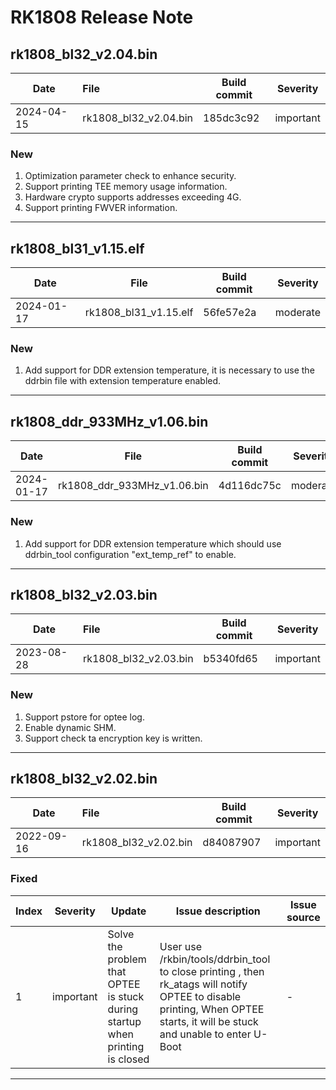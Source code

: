 # RK1808 Release Note

## rk1808_bl32_v2.04.bin

| Date       | File                  | Build commit | Severity  |
| ---------- | :-------------------- | ------------ | --------- |
| 2024-04-15 | rk1808_bl32_v2.04.bin | 185dc3c92    | important |

### New

1. Optimization parameter check to enhance security.
2. Support printing TEE memory usage information.
2. Hardware crypto supports addresses exceeding 4G.
3. Support printing FWVER information.

------

## rk1808_bl31_v1.15.elf

| Date       | File                  | Build commit | Severity |
| ---------- | --------------------- | ------------ | -------- |
| 2024-01-17 | rk1808_bl31_v1.15.elf | 56fe57e2a    | moderate |

### New

1. Add support for DDR extension temperature, it is necessary to use the ddrbin file with extension temperature enabled.

------

## rk1808_ddr_933MHz_v1.06.bin

| Date       | File                        | Build commit | Severity |
| ---------- | --------------------------- | ------------ | -------- |
| 2024-01-17 | rk1808_ddr_933MHz_v1.06.bin | 4d116dc75c   | moderate |

### New

1. Add support for DDR extension temperature which should use ddrbin_tool configuration "ext_temp_ref" to enable.

------

## rk1808_bl32_v2.03.bin

| Date       | File                  | Build commit | Severity  |
| ---------- | :-------------------- | ------------ | --------- |
| 2023-08-28 | rk1808_bl32_v2.03.bin | b5340fd65    | important |

### New

1. Support pstore for optee log.
2. Enable dynamic SHM.
3. Support check ta encryption key is written.

------

## rk1808_bl32_v2.02.bin

| Date       | File                  | Build commit | Severity  |
| ---------- | :-------------------- | ------------ | --------- |
| 2022-09-16 | rk1808_bl32_v2.02.bin | d84087907    | important |

### Fixed

| Index | Severity  | Update                                                       | Issue description                                            | Issue source |
| ----- | --------- | ------------------------------------------------------------ | ------------------------------------------------------------ | ------------ |
| 1     | important | Solve the problem that OPTEE is stuck during startup when printing is closed | User use /rkbin/tools/ddrbin_tool to close printing ,  then rk_atags will notify OPTEE to disable printing, When OPTEE starts, it will be stuck and unable to enter U-Boot | -            |

------
